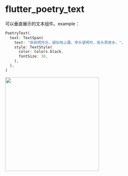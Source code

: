 # flutter_poetry_text

可以垂直展示的文本组件。example：

```dart
PoetryText(
  text: TextSpan(
    text: "床前明月光，疑似地上霜，举头望明月，低头思故乡。",
    style: TextStyle(
      color: Colors.black,
      fontSize: 30,
    ),
  ),
)
```

<img src="https://cdn.jsdelivr.net/gh/meandni/blogimg@main/img/2020-11-24-Simulator%20Screen%20Shot%20-%20iPhone%2012%20Pro%20Max%20-%202020-11-24%20at%2011.22.43.png" width="300" />
